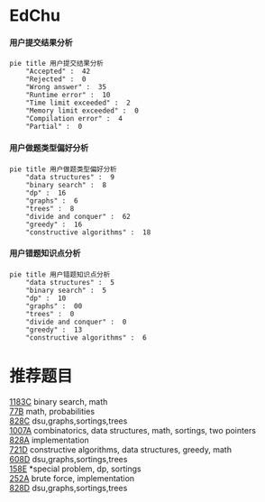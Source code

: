 # EdChu

<!-- tabs:start -->



#### **用户提交结果分析**

```mermaid
pie title 用户提交结果分析
    "Accepted" :  42
    "Rejected" :  0
    "Wrong answer" :  35
    "Runtime error" :  10
    "Time limit exceeded" :  2
    "Memory limit exceeded" :  0
    "Compilation error" :  4
    "Partial" :  0
```

#### **用户做题类型偏好分析**

```mermaid
pie title 用户做题类型偏好分析
    "data structures" :  9
    "binary search" :  8
    "dp" :  16
    "graphs" :  6
    "trees" :  8
    "divide and conquer" :  62
    "greedy" :  16
    "constructive algorithms" :  18
```
#### **用户错题知识点分析**

```mermaid
pie title 用户错题知识点分析
    "data structures" :  5
    "binary search" :  5
    "dp" :  10
    "graphs" :  00
    "trees" :  0
    "divide and conquer" :  0
    "greedy" :  13
    "constructive algorithms" :  6
```



<!-- tabs:end -->
# 推荐题目
[1183C](https://codeforces.com/contest/1183/problem/C)		binary search,
                        math		  
[77B](https://codeforces.com/contest/77/problem/B)		math,
                        probabilities		  
[828C](https://codeforces.com/contest/828/problem/C)		dsu,graphs,sortings,trees		  
[1007A](https://codeforces.com/contest/1007/problem/A)		combinatorics,
                        data structures,
                        math,
                        sortings,
                        two pointers		  
[828A](https://codeforces.com/contest/828/problem/A)		implementation		  
[721D](https://codeforces.com/contest/721/problem/D)		constructive algorithms,
                        data structures,
                        greedy,
                        math		  
[608D](https://codeforces.com/contest/608/problem/D)		dsu,graphs,sortings,trees		  
[158E](https://codeforces.com/contest/158/problem/E)		*special problem,
                        dp,
                        sortings		  
[252A](https://codeforces.com/contest/252/problem/A)		brute force,
                        implementation		  
[828D](https://codeforces.com/contest/828/problem/D)		dsu,graphs,sortings,trees		  
